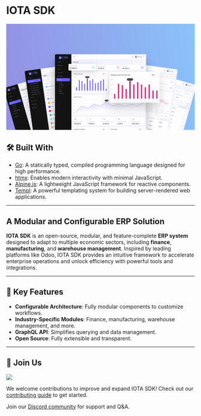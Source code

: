 # IOTA SDK

![Dashboard](images/showcase.jpg)

## 🛠 Built With

- [Go](https://go.dev): A statically typed, compiled programming language designed for high performance.
- [htmx](https://htmx.org): Enables modern interactivity with minimal JavaScript.
- [Alpine.js](https://alpinejs.dev): A lightweight JavaScript framework for reactive components.
- [Templ](https://templ.sh): A powerful templating system for building server-rendered web applications.

---

## A Modular and Configurable ERP Solution

**IOTA SDK** is an open-source, modular, and feature-complete **ERP system** designed to adapt to multiple economic
sectors, including **finance**, **manufacturing**, and **warehouse management**. Inspired by leading platforms like
Odoo, IOTA SDK provides an intuitive framework to accelerate enterprise operations and unlock efficiency with powerful
tools and integrations.

---

## 🚀 Key Features

- **Configurable Architecture**: Fully modular components to customize workflows.
- **Industry-Specific Modules**: Finance, manufacturing, warehouse management, and more.
- **GraphQL API**: Simplifies querying and data management.
- **Open Source**: Fully extensible and transparent.

---

## 🌟 Join Us

<img width="250" style="display: block" src="https://www.iota.uz/images/common/logotype.svg">

We welcome contributions to improve and expand IOTA SDK! Check out our [contributing guide](CONTRIBUTING.MD) to get
started.

Join our [Discord community](https://discord.gg/zKeTEZAQqF) for support and Q&A.
